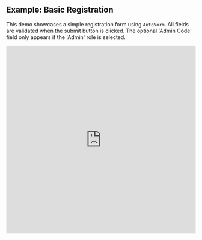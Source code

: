 ## Example: Basic Registration

This demo showcases a simple registration form using `AutoVorm`. All fields are validated when the submit button is clicked. The optional 'Admin Code' field only appears if the 'Admin' role is selected.

<iframe
  src="https://stackblitz.com/edit/vitejs-vite-vexqxvur?embed=1&view=preview"
  width="100%"
  height="500"
  frameborder="0"
  allow="accelerometer; camera; microphone; midi; geolocation; encrypted-media"
></iframe>
